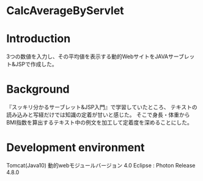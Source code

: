 # CalcAverageByServlet

# Introduction
3つの数値を入力し、その平均値を表示する動的WebサイトをJAVAサーブレット&JSPで作成した。

# Background
『スッキリ分かるサーブレット&JSP入門』で学習していたところ、
テキストの読み込みと写経だけでは知識の定着が甘いと感じた。
そこで身長・体重からBMI指数を算出するテキスト中の例文を加工して定着度を深めることにした。

# Development environment
Tomcat(Java10)
動的webモジュールバージョン 4.0
Eclipse : Photon Release 4.8.0
